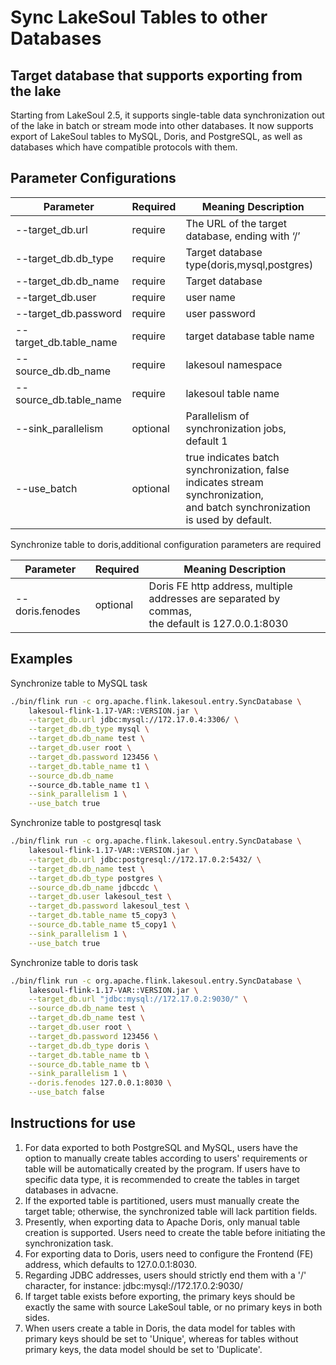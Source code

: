 # Sync LakeSoul Tables to other Databases

<!--
SPDX-FileCopyrightText: 2023 LakeSoul Contributors

SPDX-License-Identifier: Apache-2.0
-->
## Target database that supports exporting from the lake
Starting from LakeSoul 2.5, it supports single-table data synchronization out of the lake in batch or stream mode into other databases. It now supports export of LakeSoul tables to MySQL, Doris, and PostgreSQL, as well as databases which have compatible protocols with them.

## Parameter Configurations

| Parameter              | Required | Meaning Description                                                                                                                |
|------------------------|----------|------------------------------------------------------------------------------------------------------------------------------------|
| --target_db.url        | require  | The URL of the target database, ending with ‘/’                                                                                    |
| --target_db.db_type    | require  | Target database type(doris,mysql,postgres)                                                                                         |
| --target_db.db_name    | require  | Target database                                                                                                                    |
| --target_db.user       | require  | user name                                                                                                                          |
| --target_db.password   | require  | user password                                                                                                                      |
| --target_db.table_name | require  | target database table name                                                                                                         |
| --source_db.db_name    | require  | lakesoul namespace                                                                                                                 |
| --source_db.table_name | require  | lakesoul table name                                                                                                                |
| --sink_parallelism     | optional | Parallelism of synchronization jobs, default 1                                                                                     |
| --use_batch            | optional | true indicates batch synchronization, false indicates stream synchronization,  <br/> and batch synchronization is used by default. |

Synchronize table to doris,additional configuration parameters are required

| Parameter       | Required | Meaning Description                                                                                |
|-----------------|----------|----------------------------------------------------------------------------------------------------|
| --doris.fenodes | optional | Doris FE http address, multiple addresses are separated by commas,   <br/>the default is 127.0.0.1:8030 |

## Examples
Synchronize table to MySQL task

```bash
./bin/flink run -c org.apache.flink.lakesoul.entry.SyncDatabase \
    lakesoul-flink-1.17-VAR::VERSION.jar \
    --target_db.url jdbc:mysql://172.17.0.4:3306/ \
    --target_db.db_type mysql \
    --target_db.db_name test \
    --target_db.user root \
    --target_db.password 123456 \
    --target_db.table_name t1 \
    --source_db.db_name
    --source_db.table_name t1 \
    --sink_parallelism 1 \
    --use_batch true
```
Synchronize table to postgresql task

```bash
./bin/flink run -c org.apache.flink.lakesoul.entry.SyncDatabase \
    lakesoul-flink-1.17-VAR::VERSION.jar \
    --target_db.url jdbc:postgresql://172.17.0.2:5432/ \
    --target_db.db_name test \
    --target_db.db_type postgres \
    --source_db.db_name jdbccdc \
    --target_db.user lakesoul_test \
    --target_db.password lakesoul_test \
    --target_db.table_name t5_copy3 \
    --source_db.table_name t5_copy1 \
    --sink_parallelism 1 \
    --use_batch true
```
Synchronize table to doris task
```bash
./bin/flink run -c org.apache.flink.lakesoul.entry.SyncDatabase \
    lakesoul-flink-1.17-VAR::VERSION.jar \
    --target_db.url "jdbc:mysql://172.17.0.2:9030/" \
    --source_db.db_name test \
    --target_db.db_name test \
    --target_db.user root \
    --target_db.password 123456 \
    --target_db.db_type doris \
    --target_db.table_name tb \
    --source_db.table_name tb \
    --sink_parallelism 1 \
    --doris.fenodes 127.0.0.1:8030 \
    --use_batch false 
```

## Instructions for use
1. For data exported to both PostgreSQL and MySQL, users have the option to manually create tables according to users' requirements or table will be automatically created by the program. If users have to specific data type, it is recommended to create the tables in target databases in advacne.  
2. If the exported table is partitioned, users must manually create the target table; otherwise, the synchronized table will lack partition fields.  
3. Presently, when exporting data to Apache Doris, only manual table creation is supported. Users need to create the table before initiating the synchronization task.  
4. For exporting data to Doris, users need to configure the Frontend (FE) address, which defaults to 127.0.0.1:8030.  
5. Regarding JDBC addresses, users should strictly end them with a '/' character, for instance: jdbc:mysql://172.17.0.2:9030/  
6. If target table exists before exporting, the primary keys should be exactly the same with source LakeSoul table, or no primary keys in both sides.
6. When users create a table in Doris, the data model for tables with primary keys should be set to 'Unique', whereas for tables without primary keys, the data model should be set to 'Duplicate'.